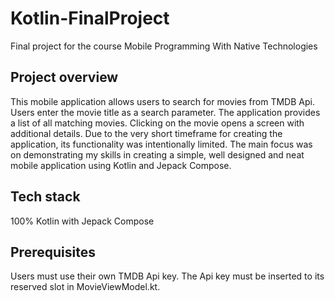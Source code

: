 # Kotlin-FinalProject
Final project for the course Mobile Programming With Native Technologies

## Project overview
This mobile application allows users to search for movies from TMDB Api. Users enter the movie title as a search parameter. The application provides a list of all matching movies. Clicking on the movie opens a screen with
additional details. Due to the very short timeframe for creating the application, its functionality was intentionally limited. The main focus was on demonstrating my skills in creating a simple, well designed and neat mobile application using Kotlin and Jepack Compose.

## Tech stack
100% Kotlin with Jepack Compose

## Prerequisites
Users must use their own TMDB Api key. The Api key must be inserted to its reserved slot in MovieViewModel.kt.
